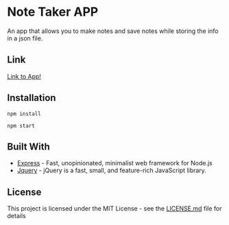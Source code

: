 # Note Taker APP

An app that allows you to make notes and save notes while storing the info in a json file.

## Link

[Link to App!](https://dashboard.heroku.com/apps/note-taker-fun/deploy/github)

## Installation

```cli
npm install
```

```cli
npm start
```

## Built With

- [Express](https://www.npmjs.com/package/inquirer) - Fast, unopinionated, minimalist web framework for Node.js
- [Jquery](https://jquery.com/) - jQuery is a fast, small, and feature-rich JavaScript library.

## License

This project is licensed under the MIT License - see the [LICENSE.md](LICENSE.md) file for details
